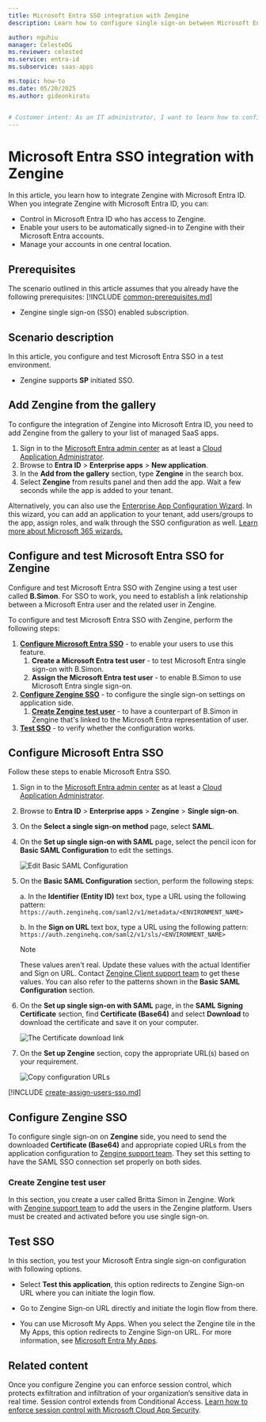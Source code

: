 ```yaml
---
title: Microsoft Entra SSO integration with Zengine
description: Learn how to configure single sign-on between Microsoft Entra ID and Zengine.

author: nguhiu
manager: CelesteDG
ms.reviewer: celested
ms.service: entra-id
ms.subservice: saas-apps

ms.topic: how-to
ms.date: 05/20/2025
ms.author: gideonkiratu


# Customer intent: As an IT administrator, I want to learn how to configure single sign-on between Microsoft Entra ID and Zengine so that I can control who has access to Zengine, enable automatic sign-in with Microsoft Entra accounts, and manage my accounts in one central location.
---
```


# Microsoft Entra SSO integration with Zengine

In this article,  you learn how to integrate Zengine with Microsoft Entra ID. When you integrate Zengine with Microsoft Entra ID, you can:

* Control in Microsoft Entra ID who has access to Zengine.
* Enable your users to be automatically signed-in to Zengine with their Microsoft Entra accounts.
* Manage your accounts in one central location.

## Prerequisites
The scenario outlined in this article assumes that you already have the following prerequisites:
[!INCLUDE [common-prerequisites.md](~/identity/saas-apps/includes/common-prerequisites.md)]
* Zengine single sign-on (SSO) enabled subscription.

## Scenario description

In this article,  you configure and test Microsoft Entra SSO in a test environment.

* Zengine supports **SP** initiated SSO.

## Add Zengine from the gallery

To configure the integration of Zengine into Microsoft Entra ID, you need to add Zengine from the gallery to your list of managed SaaS apps.

1. Sign in to the [Microsoft Entra admin center](https://entra.microsoft.com) as at least a [Cloud Application Administrator](~/identity/role-based-access-control/permissions-reference.md#cloud-application-administrator).
1. Browse to **Entra ID** > **Enterprise apps** > **New application**.
1. In the **Add from the gallery** section, type **Zengine** in the search box.
1. Select **Zengine** from results panel and then add the app. Wait a few seconds while the app is added to your tenant.

 Alternatively, you can also use the [Enterprise App Configuration Wizard](https://portal.office.com/AdminPortal/home?Q=Docs#/azureadappintegration). In this wizard, you can add an application to your tenant, add users/groups to the app, assign roles, and walk through the SSO configuration as well. [Learn more about Microsoft 365 wizards.](/microsoft-365/admin/misc/azure-ad-setup-guides)

<a name='configure-and-test-azure-ad-sso-for-zengine'></a>

## Configure and test Microsoft Entra SSO for Zengine

Configure and test Microsoft Entra SSO with Zengine using a test user called **B.Simon**. For SSO to work, you need to establish a link relationship between a Microsoft Entra user and the related user in Zengine.

To configure and test Microsoft Entra SSO with Zengine, perform the following steps:

1. **[Configure Microsoft Entra SSO](#configure-azure-ad-sso)** - to enable your users to use this feature.
    1. **Create a Microsoft Entra test user** - to test Microsoft Entra single sign-on with B.Simon.
    1. **Assign the Microsoft Entra test user** - to enable B.Simon to use Microsoft Entra single sign-on.
1. **[Configure Zengine SSO](#configure-zengine-sso)** - to configure the single sign-on settings on application side.
    1. **[Create Zengine test user](#create-zengine-test-user)** - to have a counterpart of B.Simon in Zengine that's linked to the Microsoft Entra representation of user.
1. **[Test SSO](#test-sso)** - to verify whether the configuration works.

<a name='configure-azure-ad-sso'></a>

## Configure Microsoft Entra SSO

Follow these steps to enable Microsoft Entra SSO.

1. Sign in to the [Microsoft Entra admin center](https://entra.microsoft.com) as at least a [Cloud Application Administrator](~/identity/role-based-access-control/permissions-reference.md#cloud-application-administrator).
1. Browse to **Entra ID** > **Enterprise apps** > **Zengine** > **Single sign-on**.
1. On the **Select a single sign-on method** page, select **SAML**.
1. On the **Set up single sign-on with SAML** page, select the pencil icon for **Basic SAML Configuration** to edit the settings.

   ![Edit Basic SAML Configuration](common/edit-urls.png)

1. On the **Basic SAML Configuration** section, perform the following steps:

    a. In the **Identifier (Entity ID)** text box, type a URL using the following pattern:
    `https://auth.zenginehq.com/saml2/v1/metadata/<ENVIRONMENT_NAME>`

    b. In the **Sign on URL** text box, type a URL using the following pattern:
    `https://auth.zenginehq.com/saml2/v1/sls/<ENVIRONMENT_NAME>`

	> [!NOTE]
	> These values aren't real. Update these values with the actual Identifier and Sign on URL. Contact [Zengine Client support team](mailto:support@wizehive.com) to get these values. You can also refer to the patterns shown in the **Basic SAML Configuration** section.

1. On the **Set up single sign-on with SAML** page, in the **SAML Signing Certificate** section,  find **Certificate (Base64)** and select **Download** to download the certificate and save it on your computer.

	![The Certificate download link](common/certificateBase64.png)

1. On the **Set up Zengine** section, copy the appropriate URL(s) based on your requirement.

	![Copy configuration URLs](common/copy-configuration-urls.png)

<a name='create-an-azure-ad-test-user'></a>

[!INCLUDE [create-assign-users-sso.md](~/identity/saas-apps/includes/create-assign-users-sso.md)]

## Configure Zengine SSO

To configure single sign-on on **Zengine** side, you need to send the downloaded **Certificate (Base64)** and appropriate copied URLs from the application configuration to [Zengine support team](mailto:support@wizehive.com). They set this setting to have the SAML SSO connection set properly on both sides.

### Create Zengine test user

In this section, you create a user called Britta Simon in Zengine. Work with [Zengine support team](mailto:support@wizehive.com) to add the users in the Zengine platform. Users must be created and activated before you use single sign-on.

## Test SSO 

In this section, you test your Microsoft Entra single sign-on configuration with following options. 

* Select **Test this application**, this option redirects to Zengine Sign-on URL where you can initiate the login flow. 

* Go to Zengine Sign-on URL directly and initiate the login flow from there.

* You can use Microsoft My Apps. When you select the Zengine tile in the My Apps, this option redirects to Zengine Sign-on URL. For more information, see [Microsoft Entra My Apps](/azure/active-directory/manage-apps/end-user-experiences#azure-ad-my-apps).

## Related content

Once you configure Zengine you can enforce session control, which protects exfiltration and infiltration of your organization’s sensitive data in real time. Session control extends from Conditional Access. [Learn how to enforce session control with Microsoft Cloud App Security](/cloud-app-security/proxy-deployment-aad).

